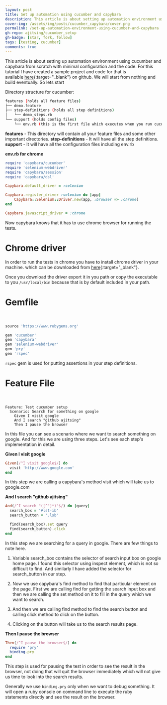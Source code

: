 ```yaml
---
layout: post
title: Set up automation using cucumber and capybara
description: This article is about setting up automation environment using cucumber and capybara (on chrome browser) with minimal config.
cover-img: /assets/img/posts/cucumber_capybara/cover.png
permalink: /set-up-automation-environment-using-cucumber-and-capybara
gh-repo: ajitsing/cucumber_setup
gh-badge: [star, fork, follow]
tags: [testing, cucumber]
comments: true
---
```


This article is about setting up automation environment using cucumber and capybara from scratch with minimal configuration and the code. For this tutorial I have created a sample project and code for that is available [here](https://github.com/ajitsing/cucumber_setup){:target="_blank"} on github. We will start from nothing and build eventually. So lets start

Directory structure for cucumber:

```bash
features (holds all feature files)
├── demo.feature
├── step-definitions (holds all step definitions)
│   └── demo_steps.rb
└── support (holds config files)
    └── env.rb (this is the first file which executes when you run cucumber)
```

**features** - This directory will contain all your feature files and some other important directories.
**step-definitions** - It will have all the step definitions.
**support** - It will have all the configuration files including env.rb

**env.rb for chrome**

```ruby
require 'capybara/cucumber'
require 'selenium-webdriver'
require 'capybara/session'
require 'capybara/dsl'

Capybara.default_driver = :selenium

Capybara.register_driver :selenium do |app|
    Capybara::Selenium::Driver.new(app, :browser => :chrome)
end

Capybara.javascript_driver = :chrome
```

Now capybara knows that it has to use chrome browser for running the tests.

# Chrome driver

In order to run the tests in chrome you have to install chrome driver in your machine. which can be downloaded from [here](http://chromedriver.storage.googleapis.com/index.html?path=2.16/){:target="_blank"}.

Once you download the driver export it in you path or copy the executable to you `/usr/local/bin` because that is by default included in your path.

# Gemfile<br><br>

```ruby
source 'https://www.rubygems.org'

gem 'cucumber'
gem 'capybara'
gem 'selenium-webdriver'
gem 'pry'
gem 'rspec'
```

`rspec` gem is used for putting assertions in your step definitions.

# Feature File<br><br>

```cucumber
Feature: Test cucumber setup
  Scenario: Search for something on google
    Given I visit google
    And I search "github ajitsing"
    Then I pause the browser
```

In this file you can see a scenario where we want to search something on google. And for this we are using three steps. Let's see each step's implementation in detail.

**Given I visit google**

```ruby
Given(/^I visit google$/) do
  visit 'http://www.google.com'
end
```

In this step we are calling a capybara's method visit which will take us to google.com

**And I search "github ajitsing"**

```ruby
And(/^I search "([^"]*)"$/) do |query|
  search_box = '#lst-ib'
  search_button = '.lsb'

  find(search_box).set query
  find(search_button).click
end
```

In this step we are searching for a query in google. There are few things to note here.

1. Variable search_box contains the selector of search input box on google home page. I found this selector using inspect element, which is not so difficult to find. And similarly I have added the selector for search_button in our step.

2. Now we use capybara's find method to find that particular element on the page. First we are calling find for getting the search input box and then we are calling the set method on it to fill in the query which we want to search.

3. And then we are calling find method to find the search button and calling click method to click on the button.

4. Clicking on the button will take us to the search results page.

**Then I pause the browser**

```ruby
Then(/^I pause the browser$/) do
  require 'pry'
  binding.pry
end
```

This step is used for pausing the test in order to see the result in the browser, not doing that will quit the browser immediately which will not give us time to look into the search results.

Generally we use `binding.pry` only when we want to debug something. It will open a ruby console on command line to execute the ruby statements directly and see the result on the browser.

